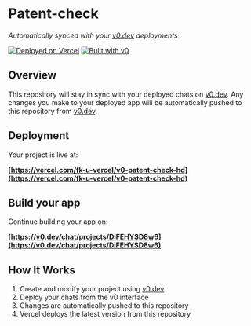 # Patent-check

*Automatically synced with your [v0.dev](https://v0.dev) deployments*

[![Deployed on Vercel](https://img.shields.io/badge/Deployed%20on-Vercel-black?style=for-the-badge&logo=vercel)](https://vercel.com/fk-u-vercel/v0-patent-check-hd)
[![Built with v0](https://img.shields.io/badge/Built%20with-v0.dev-black?style=for-the-badge)](https://v0.dev/chat/projects/DiFEHYSD8w6)

## Overview

This repository will stay in sync with your deployed chats on [v0.dev](https://v0.dev).
Any changes you make to your deployed app will be automatically pushed to this repository from [v0.dev](https://v0.dev).

## Deployment

Your project is live at:

**[https://vercel.com/fk-u-vercel/v0-patent-check-hd](https://vercel.com/fk-u-vercel/v0-patent-check-hd)**

## Build your app

Continue building your app on:

**[https://v0.dev/chat/projects/DiFEHYSD8w6](https://v0.dev/chat/projects/DiFEHYSD8w6)**

## How It Works

1. Create and modify your project using [v0.dev](https://v0.dev)
2. Deploy your chats from the v0 interface
3. Changes are automatically pushed to this repository
4. Vercel deploys the latest version from this repository